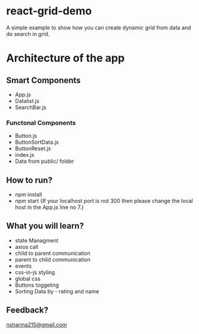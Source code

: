 # react-grid-demo
A simple example to show how you can create dynamic grid from data and do search in grid. 


# Architecture of the app

## Smart Components
- App.js
- Datalist.js
- SearchBar.js

### Functonal Components
- Button.js
- ButtonSortData.js
- ButtonReset.js
- index.js
- Data from public/ folder

## How to run?
- npm install
- npm start
{If your localhost port is not 300 then please change the local host in the App.js line no 7.}

## What you will learn?
- state Managment
- axios call
- child to parent communication
- parent to child communication
- events
- css-in-js styling 
- global css  
- Buttons toggeling 
- Sorting Data by - rating and name 
 

## Feedback?
nsharma215@gmail.com